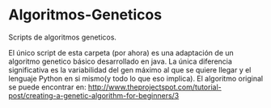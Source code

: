 # Algoritmos-Geneticos
Scripts de algoritmos geneticos.

El único script de esta carpeta (por ahora) es una adaptación de un algoritmo genetico básico desarrollado en java. La única diferencia significativa es la variabilidad del gen máximo al que se quiere llegar y el lenguaje Python en si mismo(y todo lo que eso implica). El algoritmo original se puede encontrar en: http://www.theprojectspot.com/tutorial-post/creating-a-genetic-algorithm-for-beginners/3
